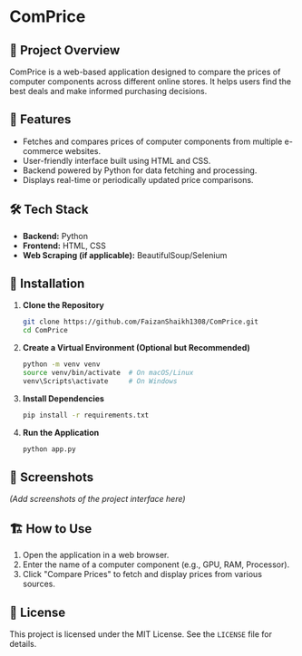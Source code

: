 # ComPrice

## 📌 Project Overview
ComPrice is a web-based application designed to compare the prices of computer components across different online stores. It helps users find the best deals and make informed purchasing decisions.

## 🚀 Features
- Fetches and compares prices of computer components from multiple e-commerce websites.
- User-friendly interface built using HTML and CSS.
- Backend powered by Python for data fetching and processing.
- Displays real-time or periodically updated price comparisons.

## 🛠️ Tech Stack
- **Backend:** Python
- **Frontend:** HTML, CSS
- **Web Scraping (if applicable):** BeautifulSoup/Selenium

## 🔧 Installation
1. **Clone the Repository**
   ```sh
   git clone https://github.com/FaizanShaikh1308/ComPrice.git
   cd ComPrice
   ```
2. **Create a Virtual Environment (Optional but Recommended)**
   ```sh
   python -m venv venv
   source venv/bin/activate  # On macOS/Linux
   venv\Scripts\activate     # On Windows
   ```
3. **Install Dependencies**
   ```sh
   pip install -r requirements.txt
   ```
4. **Run the Application**
   ```sh
   python app.py
   ```

## 📸 Screenshots
*(Add screenshots of the project interface here)*

## 🏗️ How to Use
1. Open the application in a web browser.
2. Enter the name of a computer component (e.g., GPU, RAM, Processor).
3. Click "Compare Prices" to fetch and display prices from various sources.

## 📜 License
This project is licensed under the MIT License. See the `LICENSE` file for details.

